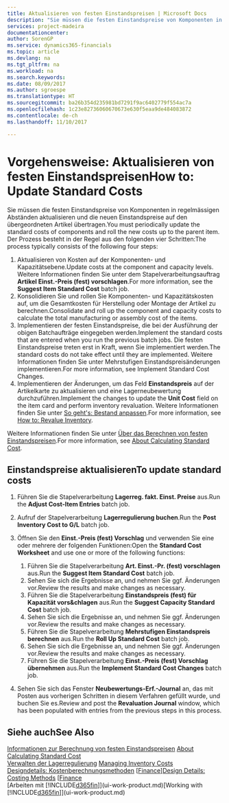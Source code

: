 ```yaml
---
title: Aktualisieren von festen Einstandspreisen | Microsoft Docs
description: "Sie müssen die festen Einstandspreise von Komponenten in regelmässigen Abständen aktualisieren und die neuen Einstandspreise auf den übergeordneten Artikel übertragen."
services: project-madeira
documentationcenter: 
author: SorenGP
ms.service: dynamics365-financials
ms.topic: article
ms.devlang: na
ms.tgt_pltfrm: na
ms.workload: na
ms.search.keywords: 
ms.date: 08/09/2017
ms.author: sgroespe
ms.translationtype: HT
ms.sourcegitcommit: ba26b354d235981bd7291f9ac6402779f554ac7a
ms.openlocfilehash: 1c23e82736060670673e630f5eaa9de484083872
ms.contentlocale: de-ch
ms.lasthandoff: 11/10/2017

---
```

# <a name="how-to-update-standard-costs"></a><span data-ttu-id="491d8-103">Vorgehensweise: Aktualisieren von festen Einstandspreisen</span><span class="sxs-lookup"><span data-stu-id="491d8-103">How to: Update Standard Costs</span></span>
<span data-ttu-id="491d8-104">Sie müssen die festen Einstandspreise von Komponenten in regelmässigen Abständen aktualisieren und die neuen Einstandspreise auf den übergeordneten Artikel übertragen.</span><span class="sxs-lookup"><span data-stu-id="491d8-104">You must periodically update the standard costs of components and roll the new costs up to the parent item.</span></span> <span data-ttu-id="491d8-105">Der Prozess besteht in der Regel aus den folgenden vier Schritten:</span><span class="sxs-lookup"><span data-stu-id="491d8-105">The process typically consists of the following four steps:</span></span>  

1.  <span data-ttu-id="491d8-106">Aktualisieren von Kosten auf der Komponenten- und Kapazitätsebene.</span><span class="sxs-lookup"><span data-stu-id="491d8-106">Update costs at the component and capacity levels.</span></span> <span data-ttu-id="491d8-107">Weitere Informationen finden Sie unter dem Stapelverarbeitungsauftrag **Artikel Einst.-Preis (fest) vorschlagen**.</span><span class="sxs-lookup"><span data-stu-id="491d8-107">For more information, see the **Suggest Item Standard Cost** batch job.</span></span>  
2.  <span data-ttu-id="491d8-108">Konsolidieren Sie und rollen Sie Komponenten- und Kapazitätskosten auf, um die Gesamtkosten für Herstellung oder Montage der Artikel zu berechnen.</span><span class="sxs-lookup"><span data-stu-id="491d8-108">Consolidate and roll up the component and capacity costs to calculate the total manufacturing or assembly cost of the items.</span></span>  
3.  <span data-ttu-id="491d8-109">Implementieren der festen Einstandspreise, die bei der Ausführung der obigen Batchaufträge eingegeben werden.</span><span class="sxs-lookup"><span data-stu-id="491d8-109">Implement the standard costs that are entered when you run the previous batch jobs.</span></span> <span data-ttu-id="491d8-110">Die festen Einstandspreise treten erst in Kraft, wenn Sie implementiert werden.</span><span class="sxs-lookup"><span data-stu-id="491d8-110">The standard costs do not take effect until they are implemented.</span></span> <span data-ttu-id="491d8-111">Weitere Informationen finden Sie unter Mehrstufigen Einstandspreisänderungen implementieren.</span><span class="sxs-lookup"><span data-stu-id="491d8-111">For more information, see Implement Standard Cost Changes.</span></span>  
4.  <span data-ttu-id="491d8-112">Implementieren der Änderungen, um das Feld **Einstandspreis** auf der Artikelkarte zu aktualisieren und eine Lagerneubewertung durchzuführen.</span><span class="sxs-lookup"><span data-stu-id="491d8-112">Implement the changes to update the **Unit Cost** field on the item card and perform inventory revaluation.</span></span> <span data-ttu-id="491d8-113">Weitere Informationen finden Sie unter [So geht's: Bestand anpassen](inventory-how-revalue-inventory.md).</span><span class="sxs-lookup"><span data-stu-id="491d8-113">For more information, see [How to: Revalue Inventory](inventory-how-revalue-inventory.md).</span></span>  

<span data-ttu-id="491d8-114">Weitere Informationen finden Sie unter [Über das Berechnen von festen Einstandspreisen](finance-about-calculating-standard-cost.md).</span><span class="sxs-lookup"><span data-stu-id="491d8-114">For more information, see [About Calculating Standard Cost](finance-about-calculating-standard-cost.md).</span></span>  
## <a name="to-update-standard-costs"></a><span data-ttu-id="491d8-115">Einstandspreise aktualisieren</span><span class="sxs-lookup"><span data-stu-id="491d8-115">To update standard costs</span></span>  
1.  <span data-ttu-id="491d8-116">Führen Sie die Stapelverarbeitung **Lagerreg. fakt. Einst. Preise** aus.</span><span class="sxs-lookup"><span data-stu-id="491d8-116">Run the **Adjust Cost-Item Entries** batch job.</span></span>  
2.  <span data-ttu-id="491d8-117">Aufruf der Stapelverarbeitung **Lagerregulierung buchen**.</span><span class="sxs-lookup"><span data-stu-id="491d8-117">Run the **Post Inventory Cost to G/L** batch job.</span></span>  
3.  <span data-ttu-id="491d8-118">Öffnen Sie den **Einst.-Preis (fest) Vorschlag** und verwenden Sie eine oder mehrere der folgenden Funktionen:</span><span class="sxs-lookup"><span data-stu-id="491d8-118">Open the **Standard Cost Worksheet** and use one or more of the following functions:</span></span>  

    1.  <span data-ttu-id="491d8-119">Führen Sie die Stapelverarbeitung **Art. Einst.-Pr. (fest) vorschlagen** aus.</span><span class="sxs-lookup"><span data-stu-id="491d8-119">Run the **Suggest Item Standard Cost** batch job.</span></span>  
    2.  <span data-ttu-id="491d8-120">Sehen Sie sich die Ergebnisse an, und nehmen Sie ggf. Änderungen vor.</span><span class="sxs-lookup"><span data-stu-id="491d8-120">Review the results and make changes as necessary.</span></span>  
    3.  <span data-ttu-id="491d8-121">Führen Sie die Stapelverarbeitung **Einstandspreis (fest) für Kapazität vors&chlagen** aus.</span><span class="sxs-lookup"><span data-stu-id="491d8-121">Run the **Suggest Capacity Standard Cost** batch job.</span></span>  
    4.  <span data-ttu-id="491d8-122">Sehen Sie sich die Ergebnisse an, und nehmen Sie ggf. Änderungen vor.</span><span class="sxs-lookup"><span data-stu-id="491d8-122">Review the results and make changes as necessary.</span></span>
    5. <span data-ttu-id="491d8-123">Führen Sie die Stapelverarbeitung **Mehrstufigen Einstandspreis berechnen** aus.</span><span class="sxs-lookup"><span data-stu-id="491d8-123">Run the **Roll Up Standard Cost** batch job.</span></span>
    6.  <span data-ttu-id="491d8-124">Sehen Sie sich die Ergebnisse an, und nehmen Sie ggf. Änderungen vor.</span><span class="sxs-lookup"><span data-stu-id="491d8-124">Review the results and make changes as necessary.</span></span>
    7.  <span data-ttu-id="491d8-125">Führen Sie die Stapelverarbeitung **Einst.-Preis (fest) Vorschlag übernehmen** aus.</span><span class="sxs-lookup"><span data-stu-id="491d8-125">Run the **Implement Standard Cost Changes** batch job.</span></span>  
4.  <span data-ttu-id="491d8-126">Sehen Sie sich das Fenster **Neubewertungs-Erf.-Journal** an, das mit Posten aus vorherigen Schritten in diesem Verfahren gefüllt wurde, und buchen Sie es.</span><span class="sxs-lookup"><span data-stu-id="491d8-126">Review and post the **Revaluation Journal** window, which has been populated with entries from the previous steps in this process.</span></span>  

## <a name="see-also"></a><span data-ttu-id="491d8-127">Siehe auch</span><span class="sxs-lookup"><span data-stu-id="491d8-127">See Also</span></span>  
 <span data-ttu-id="491d8-128">[Informationen zur Berechnung von festen Einstandspreisen](finance-about-calculating-standard-cost.md) </span><span class="sxs-lookup"><span data-stu-id="491d8-128">[About Calculating Standard Cost](finance-about-calculating-standard-cost.md) </span></span>  
 <span data-ttu-id="491d8-129">[Verwalten der Lagerregulierung](finance-manage-inventory-costs.md) </span><span class="sxs-lookup"><span data-stu-id="491d8-129">[Managing Inventory Costs](finance-manage-inventory-costs.md) </span></span>  
 <span data-ttu-id="491d8-130">[Designdetails: Kostenberechnungsmethoden](design-details-costing-methods.md) [[Finance](finance.md)]</span><span class="sxs-lookup"><span data-stu-id="491d8-130">[Design Details: Costing Methods](design-details-costing-methods.md) [[Finance](finance.md)</span></span>  
 <span data-ttu-id="491d8-131">[Arbeiten mit [!INCLUDE[d365fin](includes/d365fin_md.md)]](ui-work-product.md)</span><span class="sxs-lookup"><span data-stu-id="491d8-131">[Working with [!INCLUDE[d365fin](includes/d365fin_md.md)]](ui-work-product.md)</span></span>  

